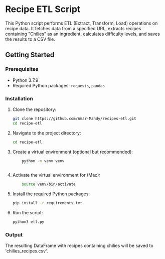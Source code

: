 # Recipe ETL Script

This Python script performs ETL (Extract, Transform, Load) operations on recipe data. It fetches data from a specified URL, extracts recipes containing "Chilies" as an ingredient, calculates difficulty levels, and saves the results to a CSV file.

## Getting Started

### Prerequisites

- Python 3.7.9
- Required Python packages: `requests`, `pandas`

### Installation

1. Clone the repository:

    ```bash
    git clone https://github.com/Amar-Mahdy/recipes-etl.git
    cd recipe-etl
    ```

2. Navigate to the project directory:

    ```bash
    cd recipe-etl
    ```

3. Create a virtual environment (optional but recommended):

    ```bash
        python -m venv venv
        ```

4. Activate the virtual environment for (Mac):

    ```bash
        source venv/bin/activate
    ```

5. Install the required Python packages:

    ```bash
    pip install -r requirements.txt
    ```

6. Run the script:

    ```bash
    python3 etl.py

    ```

### Output

The resulting DataFrame with recipes containing chilies will be saved to 'chilies_recipes.csv'.
